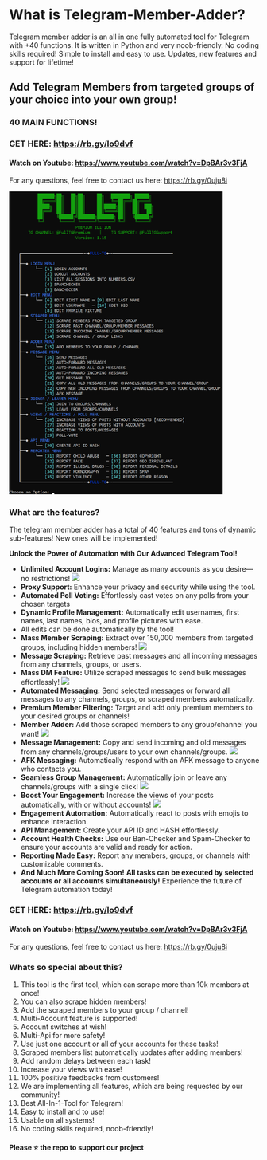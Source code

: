 # What is Telegram-Member-Adder?
Telegram member adder is an all in one fully automated tool for Telegram with +40 functions. It is written in Python and very noob-friendly. No coding skills required! Simple to install and easy to use. Updates, new features and support for lifetime!
## Add Telegram Members from targeted groups of your choice into your own group!
### 40 MAIN FUNCTIONS!

### GET HERE: https://rb.gy/lo9dvf

#### Watch on Youtube: https://www.youtube.com/watch?v=DpBAr3v3FjA

For any questions, feel free to contact us here: https://rb.gy/0uju8i

<img src='menu.png' width='430'>

### What are the features?
The telegram member adder has a total of 40 features and tons of dynamic sub-features! New ones will be implemented!

 **Unlock the Power of Automation with Our Advanced Telegram Tool!**
- **Unlimited Account Logins:** Manage as many accounts as you desire—no restrictions!
![](https://github.com/cnsk7392/Telegram-Members-Adder-Scraper-Spammer-Cloner-ManyMore2025/blob/main/login.gif)
- **Proxy Support:** Enhance your privacy and security while using the tool.
- **Automated Poll Voting:** Effortlessly cast votes on any polls from your chosen targets
- **Dynamic Profile Management:** Automatically edit usernames, first names, last names, bios, and profile pictures with ease.
- All edits can be done automatically by the tool!
- **Mass Member Scraping:** Extract over 150,000 members from targeted groups, including hidden members!
![](https://github.com/cnsk7392/Telegram-Members-Adder-Scraper-Spammer-Cloner-ManyMore2025/blob/main/scrape_members.gif)
- **Message Scraping:** Retrieve past messages and all incoming messages from any channels, groups, or users.
- **Mass DM Feature:** Utilize scraped messages to send bulk messages effortlessly!
![](https://github.com/cnsk7392/Telegram-Members-Adder-Scraper-Spammer-Cloner-ManyMore2025/blob/main/mass-dm.gif)
- **Automated Messaging:** Send selected messages or forward all messages to any channels, groups, or scraped members automatically.
- **Premium Member Filtering:** Target and add only premium members to your desired groups or channels!
- **Member Adder:** Add those scraped members to any group/channel you want!
![](https://github.com/cnsk7392/Telegram-Members-Adder-Scraper-Spammer-Cloner-ManyMore2025/blob/main/adding.gif)
- **Message Management:** Copy and send incoming and old messages from any channels/groups/users to your own channels/groups.
![](https://github.com/cnsk7392/Telegram-Members-Adder-Scraper-Spammer-Cloner-ManyMore2025/blob/main/copy_channel.gif)
- **AFK Messaging:** Automatically respond with an AFK message to anyone who contacts you.
- **Seamless Group Management:** Automatically join or leave any channels/groups with a single click!
![](https://github.com/cnsk7392/Telegram-Members-Adder-Scraper-Spammer-Cloner-ManyMore2025/blob/main/Joiner.gif)
- **Boost Your Engagement:** Increase the views of your posts automatically, with or without accounts!
![](https://github.com/cnsk7392/Telegram-Members-Adder-Scraper-Spammer-Cloner-ManyMore2025/blob/main/views.gif)
- **Engagement Automation:** Automatically react to posts with emojis to enhance interaction.
- **API Management:** Create your API ID and HASH effortlessly.
- **Account Health Checks:** Use our Ban-Checker and Spam-Checker to ensure your accounts are valid and ready for action.
- **Reporting Made Easy:** Report any members, groups, or channels with customizable comments.
- **And Much More Coming Soon!**
**All tasks can be executed by selected accounts or all accounts simultaneously!**
Experience the future of Telegram automation today!

### GET HERE: https://rb.gy/lo9dvf

#### Watch on Youtube: https://www.youtube.com/watch?v=DpBAr3v3FjA

For any questions, feel free to contact us here: https://rb.gy/0uju8i

### Whats so special about this?
1. This tool is the first tool, which can scrape more than 10k members at once!
2. You can also scrape hidden members!
3. Add the scraped members to your group / channel!
4. Multi-Account feature is supported!
5. Account switches at wish!
6. Multi-Api for more safety!
7. Use just one account or all of your accounts for these tasks!
8. Scraped members list automatically updates after adding members!
9. Add random delays between each task!
10. Increase your views with ease!
11. 100% positive feedbacks from customers!
12. We are implementing all features, which are being requested by our community!
13. Best All-In-1-Tool for Telegram!
14. Easy to install and to use!
15. Usable on all systems!
16. No coding skills required, noob-friendly!

#### Please ⭐ the repo to support our project
